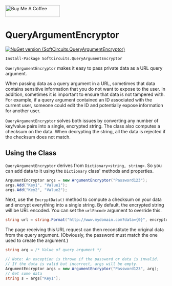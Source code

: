 <a href="https://www.buymeacoffee.com/jonathanwood" target="_blank"><img src="https://www.buymeacoffee.com/assets/img/custom_images/black_img.png" alt="Buy Me A Coffee" style="height: 37px !important;width: 170px !important;" ></a>

# QueryArgumentEncryptor

[![NuGet version (SoftCircuits.QueryArgumentEncryptor)](https://img.shields.io/nuget/v/SoftCircuits.QueryArgumentEncryptor.svg?style=flat-square)](https://www.nuget.org/packages/SoftCircuits.QueryArgumentEncryptor/)

```
Install-Package SoftCircuits.QueryArgumentEncryptor
```

`QueryArgumentEncryptor` makes it easy to pass private data as a URL query argument.

When passing data as a query argument in a URL, sometimes that data contains sensitive information that you do not want to expose to the user. In addition, sometimes it is important to ensure that data is not tampered with. For example, if a query argument contained an ID associated with the current user, someone could edit the ID and potentially expose information for another user.

`QueryArgumentEncryptor` solves both issues by converting any number of key/value pairs into a single, encrypted string. The class also computes a checksum on the data. When decrypting the string, all the data is rejected if the checksum does not match.

## Using the Class

`QueryArgumentEncryptor` derives from `Dictionary<string, string>`. So you can add data to it using the `Dictionary` class' methods and properties.

```cs
ArgumentEncryptor args = new ArgumentEncryptor("Password123");
args.Add("Key1", "Value1");
args.Add("Key2", "Value2");
```

Next, use the `EncryptData()` method to compute a checksum on your data and encrypt everything into a single string. By default, the encrypted string will be URL encoded. You can set the `urlEncode` argument to override this.

```cs
string url = string.Format("http://www.mydomain.com?data={0}", encryptor.EncryptData());
```

The page receiving this URL request can then reconstitute the original data from the query argument. (Obviously, the password must match the one used to create the argument.)

```cs
string arg = /* Value of query argument */

// Note: An exception is thrown if the password or data is invalid.
// If the data is valid but incorrect, args will be empty.
ArgumentEncryptor args = new ArgumentEncryptor("Password123", arg);
// Get some data
string s = args["Key1"];
```
